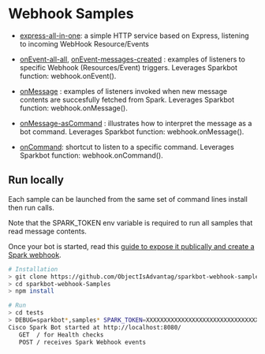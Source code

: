# Webhook Samples 


- [express-all-in-one](express-all-in-one.js): a simple HTTP service based on Express, listening to incoming WebHook Resource/Events

- [onEvent-all-all](onEvent-all-all.js), [onEvent-messages-created](onEvent-messages-created.js) : examples of listeners to specific Webhook (Resources/Event) triggers. Leverages Sparkbot function: webhook.onEvent().

- [onMessage](onMessage.js) : examples of listeners invoked when new message contents are succesfully fetched from Spark. Leverages Sparkbot function: webhook.onMessage(). 

- [onMessage-asCommand](onMessage-asCommand.js) : illustrates how to interpret the message as a bot command. Leverages Sparkbot function: webhook.onMessage().

- [onCommand](onCommand.js): shortcut to listen to a specific command. Leverages Sparkbot function: webhook.onCommand().


## Run locally

Each sample can be launched from the same set of command lines install then run calls.

Note that the SPARK_TOKEN env variable is required to run all samples that read message contents.

Once your bot is started, read this [guide to expose it publically and create a Spark webhook](../docs/HowToRegisterOnSpark.md).


``` bash
# Installation
> git clone https://github.com/ObjectIsAdvantag/sparkbot-webhook-samples
> cd sparkbot-webhook-Samples
> npm install

# Run
> cd tests
> DEBUG=sparkbot*,samples* SPARK_TOKEN=XXXXXXXXXXXXXXXXXXXXXXXXXXXXXXXXXXXXXX node tests/express-all-in-one.js
Cisco Spark Bot started at http://localhost:8080/
   GET  / for Health checks
   POST / receives Spark Webhook events
``` 




 